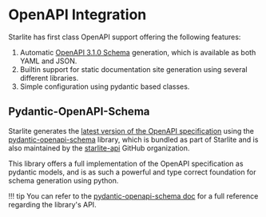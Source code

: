 # OpenAPI Integration

Starlite has first class OpenAPI support offering the following features:

1. Automatic [OpenAPI 3.1.0 Schema](https://spec.openapis.org/oas/v3.1.0) generation, which is available as both YAML
   and JSON.
2. Builtin support for static documentation site generation using several different libraries.
3. Simple configuration using pydantic based classes.

## Pydantic-OpenAPI-Schema

Starlite generates the [latest version of the OpenAPI specification](https://spec.openapis.org/oas/latest.html) using
the [pydantic-openapi-schema](https://github.com/starlite-api/pydantic-openapi-schema) library, which is bundled as part
of Starlite and is also maintained by the [starlite-api](https://github.com/starlite-api) GitHub organization.

This library offers a full implementation of the OpenAPI specification as pydantic models, and is as such a powerful and
type correct foundation for schema generation using python.

!!! tip
You can refer to the [pydantic-openapi-schema doc](https://starlite-api.github.io/pydantic-openapi-schema/) for a
full reference regarding the library's API.
